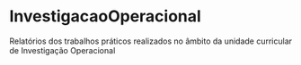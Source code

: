 # InvestigacaoOperacional
Relatórios dos trabalhos práticos realizados no âmbito da unidade curricular de Investigação Operacional
